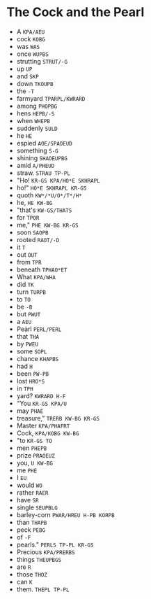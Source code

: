 # The Cock and the Pearl

* A `KPA/AEU`
* cock `KOBG`
* was `WAS`
* once `WUPBS`
* strutting `STRUT/-G`
* up `UP`
* and `SKP`
* down `TKOUPB`
* the `-T`
* farmyard `TPARPL/KWRARD`
* among `PHOPBG`
* hens `HEPB/-S`
* when `WHEPB`
* suddenly `SULD`
* he `HE`
* espied `AOE/SPAOEUD`
* something `S-G`
* shining `SHAOEUPBG`
* amid `A/PHEUD`
* straw. `STRAU TP-PL`
* "Ho! `KR-GS KPA/HO*E SKHRAPL`
* ho!" `HO*E SKHRAPL KR-GS`
* quoth `KW*/*U/O*/T*/H*`
* he, `HE KW-BG`
* "that's `KW-GS/THATS`
* for `TPOR`
* me," `PHE KW-BG KR-GS`
* soon `SAOPB`
* rooted `RAOT/-D`
* it `T`
* out `OUT`
* from `TPR`
* beneath `TPHAO*ET`
* What `KPA/WHA`
* did `TK`
* turn `TURPB`
* to `TO`
* be `-B`
* but `PWUT`
* a `AEU`
* Pearl `PERL/PERL`
* that `THA`
* by `PWEU`
* some `SOPL`
* chance `KHAPBS`
* had `H`
* been `PW-PB`
* lost `HRO*S`
* in `TPH`
* yard? `KWRARD H-F`
* "You `KR-GS KPA/U`
* may `PHAE`
* treasure," `TRERB KW-BG KR-GS`
* Master `KPA/PHAFRT`
* Cock, `KPA/KOBG KW-BG`
* "to `KR-GS TO`
* men `PHEPB`
* prize `PRAOEUZ`
* you, `U KW-BG`
* me `PHE`
* I `EU`
* would `WO`
* rather `RAER`
* have `SR`
* single `SEUPBLG`
* barley-corn `PWAR/HREU H-PB KORPB`
* than `THAPB`
* peck `PEBG`
* of `-F`
* pearls." `PERLS TP-PL KR-GS`
* Precious `KPA/PRERBS`
* things `THEUPBGS`
* are `R`
* those `THOZ`
* can `K`
* them. `THEPL TP-PL`

